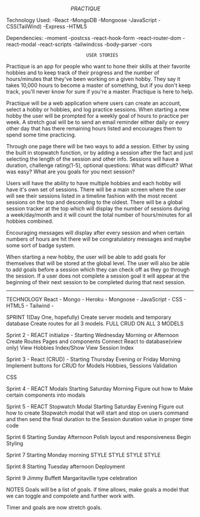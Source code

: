 
$~~~~~~~~~~~~~~~~~~~~~~~~~~~~~~~~~~~~~~~~~~~~ P R A C T I Q U E ~~~~~~~~~~~~~~~~~~~~~~~~~~~~~~~~~~~~~~~~$

Technology Used: 
  -React
  -MongoDB
  -Mongoose
  -JavaScript
  -CSS(TailWind)
  -Express
  -HTML5

  Dependencies:
  -moment
  -postcss
  -react-hook-form
  -react-router-dom
  -react-modal
  -react-scripts
  -tailwindcss
  -body-parser
  -cors


                                  USER STORIES

Practique is an app for people who want to hone their skills at their favorite hobbies and to keep track of their progress and the number of hours/minutes that they've been working on a given hobby. They say it takes 10,000 hours to become a master of something, but if you don't keep track, you'll never know for sure if you're a master. Practique is here to help.

Practique will be a web application where users can create an account, select a hobby or hobbies, and log practice sessions. When starting a new hobby the user will be prompted for a weekly goal of hours to practice per week. A stretch goal will be to send an email reminder either daily or every other day that has there remaining hours listed and encourages them to spend some time practicing. 

Through one page there will be two ways to add a session. Either by using the built in stopwatch function, or by adding a session after the fact and just selecting the length of the session and other info. 
Sessions will have a duration, challenge rating(1-5), optional questions: What was difficult? What was easy? What are you goals for you next session? 

Users will have the ability to have multiple hobbies and each hobby will have it's own set of sessions. There will be a main screen where the user will see their sessions listed in a timeline fashion with the most recent sessions on the top and descending to the oldest. There will be a global session tracker at the top which will display the number of sessions during a week/day/month and it will count the total number of hours/minutes for all hobbies combined. 

Encouraging messages will display after every session and when certain numbers of hours are hit there will be congratulatory messages and maybe some sort of badge system. 

When starting a new hobby, the user will be able to add goals for themselves that will be stored at the global level. The user will also be able to add goals before a session which they can check off as they go through the session. If a user does not complete a session goal it will appear at the beginning of their next session to be completed during that next session.

------------------------------------------------------------------------------------
TECHNOLOGY
React - Mongo - Heroku - Mongoose - JavaScript - CSS - HTML5 - Tailwind  - 


SPRINT 1(Day One, hopefully)
Create server models and temporary database
Create routes for all 3 models.
FULL CRUD ON ALL 3 MODELS

Sprint 2 - REACT initialize - Starting Wednesday Morning or Afternoon
Create Routes Pages and components
Connect React to database(view only)
View Hobbies Index/Show 
View Session Index

Sprint 3 - React (CRUD) - Starting Thursday Evening or Friday Morning
Implement buttons for CRUD for Models
Hobbies, Sessions
Validation

CSS

Sprint 4 - REACT Modals Starting Saturday Morning
Figure out how to Make certain components into modals

Sprint 5 - REACT Stopwatch Modal Starting Saturday Evening
Figure out how to create Stopwatch modal that will start and stop on users command and then send the final duration to the Session duration value in proper time code

Sprint 6 Starting Sunday Afternoon
Polish layout and responsiveness
Begin Styling

Sprint 7 Starting Monday morning
STYLE STYLE STYLE STYLE

Sprint 8 Starting Tuesday afternoon 
Deployment

Sprint 9 
Jimmy Buffett Margaritaville type celebration




NOTES
Goals will be a list of goals. if time allows, make goals a model that we can toggle and compolete and further work with. 

Timer and goals are now stretch goals. 